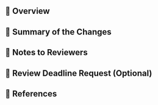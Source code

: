 ## 🚀 Overview
<!-- Link to related issue(s) or provide context -->

## 📝 Summary of the Changes
<!-- Summarize what changes were made and why -->

## 👀 Notes to Reviewers
<!-- Any specific areas that need attention, testing instructions, or context for reviewers -->

## 📅 Review Deadline Request (Optional)
<!-- Optional: If there's a specific timeline needed -->

## 🔗 References
<!-- Links to documentation, specifications, or related PRs -->
